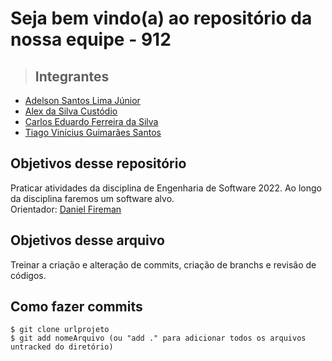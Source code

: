 # Seja bem vindo(a) ao repositório da nossa equipe - 912

>## Integrantes
+ [Adelson Santos Lima Júnior](https://github.com/adelsonsljunior?tab=following)
+ [Alex da Silva Custódio](https://github.com/alex-custodio)
+ [Carlos Eduardo Ferreira da Silva](https://github.com/ceduardoferreira)
+ [Tiago Vinícius Guimarães Santos](https://github.com/TiagoVGS)

## Objetivos desse repositório
Praticar atividades da disciplina de Engenharia de Software 2022.
Ao longo da disciplina faremos um software alvo.
<br>
Orientador: [Daniel Fireman](https://github.com/danielfireman)

## Objetivos desse arquivo
Treinar a criação e alteração de commits, criação de branchs e revisão de códigos.


## Como fazer commits
```
$ git clone urlprojeto
$ git add nomeArquivo (ou "add ." para adicionar todos os arquivos untracked do diretório)
```
